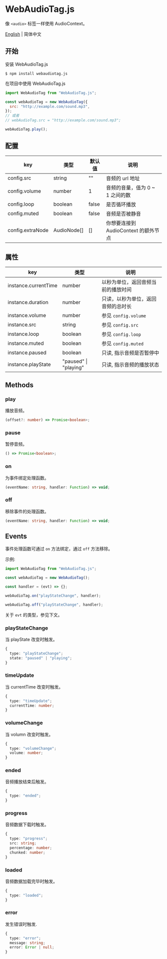 # WebAudioTag.js

像 `<audio>` 标签一样使用 AudioContext。

[English](./readme.md) | 简体中文

## 开始

安装 WebAudioTag.js

```
$ npm install webaudiotag.js
```

在项目中使用 WebAudioTag.js

```js
import WebAudioTag from "WebAudioTag.js";

const webAudioTag = new WebAudioTag({
  src: "http://example.com/sound.mp3",
});
// 或者
// webAudioTag.src = "http://example.com/sound.mp3";

webAudioTag.play();
```

## 配置

| key              | 类型        | 默认值 | 说明                                 |
| ---------------- | ----------- | ------ | ------------------------------------ |
| config.src       | string      | ""     | 音频的 url 地址                      |
| config.volume    | number      | 1      | 音频的音量，值为 0 ~ 1 之间的数      |
| config.loop      | boolean     | false  | 是否循环播放                         |
| config.muted     | boolean     | false  | 音频是否被静音                       |
| config.extraNode | AudioNode[] | []     | 你想要连接到 AudioContext 的额外节点 |

## 属性

| key                  | 类型                  | 说明                               |
| -------------------- | --------------------- | ---------------------------------- |
| instance.currentTime | number                | 以秒为单位，返回音频当前的播放时间 |
| instance.duration    | number                | 只读，以秒为单位，返回音频的总时长 |
| instance.volume      | number                | 参见 `config.volume`               |
| instance.src         | string                | 参见 `config.src`                  |
| instance.loop        | boolean               | 参见 `config.loop`                 |
| instance.muted       | boolean               | 参见 `config.muted`                |
| instance.paused      | boolean               | 只读, 指示音频是否暂停中           |
| instance.playState   | "paused" \| "playing" | 只读, 指示音频的播放状态           |

## Methods

### play

播放音频。

```ts
(offset?: number) => Promise<boolean>;
```

### pause

暂停音频。

```ts
() => Promise<boolean>;
```

### on

为事件绑定处理函数。

```ts
(eventName: string, handler: Function) => void;
```

### off

移除事件的处理函数。

```ts
(eventName: string, handler: Function) => void;
```

## Events

事件处理函数可通过 `on` 方法绑定，通过 `off` 方法移除。

示例:

```js
import WebAudioTag from "WebAudioTag.js";

const webAudioTag = new WebAudioTag();

const handler = (evt) => {};

webAudioTag.on("playStateChange", handler);

webAudioTag.off("playStateChange", handler);
```

关于 `evt` 的类型，参见下文。

### playStateChange

当 playState 改变时触发。

```ts
{
  type: "playStateChange";
  state: "paused" | "playing";
}
```

### timeUpdate

当 currentTime 改变时触发。

```ts
{
  type: "timeUpdate";
  currentTime: number;
}
```

### volumeChange

当 volumn 改变时触发。

```ts
{
  type: "volumeChange";
  volume: number;
}
```

### ended

音频播放结束后触发。

```ts
{
  type: "ended";
}
```

### progress

音频数据下载时触发。

```ts
{
  type: "progress";
  src: string;
  percentage: number;
  chunked: number;
}
```

### loaded

音频数据加载完毕时触发。

```ts
{
  type: "loaded";
}
```

### error

发生错误时触发.

```ts
{
  type: "error";
  message: string;
  error: Error | null;
}
```
